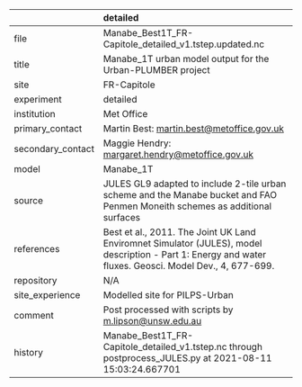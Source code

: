 |                   | detailed                                                                                                                                                |
|:------------------|:--------------------------------------------------------------------------------------------------------------------------------------------------------|
| file              | Manabe_Best1T_FR-Capitole_detailed_v1.tstep.updated.nc                                                                                                  |
| title             | Manabe_1T urban model output for the Urban-PLUMBER project                                                                                              |
| site              | FR-Capitole                                                                                                                                             |
| experiment        | detailed                                                                                                                                                |
| institution       | Met Office                                                                                                                                              |
| primary_contact   | Martin Best: martin.best@metoffice.gov.uk                                                                                                               |
| secondary_contact | Maggie Hendry: margaret.hendry@metoffice.gov.uk                                                                                                         |
| model             | Manabe_1T                                                                                                                                               |
| source            | JULES GL9 adapted to include 2-tile urban scheme and the Manabe bucket and FAO Penmen Moneith schemes as additional surfaces                            |
| references        | Best et al., 2011. The Joint UK Land Enviromnet Simulator (JULES), model description - Part 1: Energy and water fluxes. Geosci. Model Dev., 4, 677-699. |
| repository        | N/A                                                                                                                                                     |
| site_experience   | Modelled site for PILPS-Urban                                                                                                                           |
| comment           | Post processed with scripts by m.lipson@unsw.edu.au                                                                                                     |
| history           | Manabe_Best1T_FR-Capitole_detailed_v1.tstep.nc through postprocess_JULES.py at 2021-08-11 15:03:24.667701                                               |
